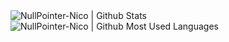 <img align="center" alt="NullPointer-Nico | Github Stats" src="https://github-readme-stats.vercel.app/api?username=LetsPlayNik&count_private=true&show_icons=true&hide_border=true5&bg_color=30,e96443,904e95&title_color=fff&text_color=fff"/>
<img align="center" alt="NullPointer-Nico | Github Most Used Languages" src="https://github-readme-stats.vercel.app/api/top-langs/?username=LetsPlayNik&count_private=true&show_icons=true&hide_border=true5&bg_color=30,e96443,904e95&title_color=fff&text_color=fff" />
